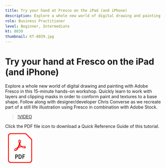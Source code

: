 ```yaml
---
title: Try your hand at Fresco on the iPad (and iPhone)
description: Explore a whole new world of digital drawing and painting with Adobe Fresco in this 15-minute hands-on workshop
role: Business Practitioner
level: Beginner, Intermediate
kt: 8039
thumbnail: KT-8039.jpg
---
```

# Try your hand at Fresco on the iPad (and iPhone)

Explore a whole new world of digital drawing and painting with Adobe Fresco in this 15-minute hands-on workshop. Quickly learn to work with layers and clipping masks in order to conform paint and textures to a base shape. Follow along with designer/developer Chris Converse as we recreate part of a still life illustration using Fresco in combination with Adobe Stock.

>[!VIDEO](https://video.tv.adobe.com/v/333804?hidetitle=true)

Click the PDF file icon to download a Quick Reference Guide of this tutorial.

[![PDF File Icon](../assets/acrobat_PDF_96.png)](../quick-reference/Frescoworkshop.pdf)